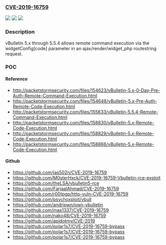 ### [CVE-2019-16759](https://cve.mitre.org/cgi-bin/cvename.cgi?name=CVE-2019-16759)
![](https://img.shields.io/static/v1?label=Product&message=n%2Fa&color=blue)
![](https://img.shields.io/static/v1?label=Version&message=n%2Fa&color=blue)
![](https://img.shields.io/static/v1?label=Vulnerability&message=n%2Fa&color=brighgreen)

### Description

vBulletin 5.x through 5.5.4 allows remote command execution via the widgetConfig[code] parameter in an ajax/render/widget_php routestring request.

### POC

#### Reference
- http://packetstormsecurity.com/files/154623/vBulletin-5.x-0-Day-Pre-Auth-Remote-Command-Execution.html
- http://packetstormsecurity.com/files/154648/vBulletin-5.x-Pre-Auth-Remote-Code-Execution.html
- http://packetstormsecurity.com/files/155633/vBulletin-5.5.4-Remote-Command-Execution.html
- http://packetstormsecurity.com/files/158830/vBulletin-5.x-Remote-Code-Execution.html
- http://packetstormsecurity.com/files/158829/vBulletin-5.x-Remote-Code-Execution.html
- http://packetstormsecurity.com/files/158866/vBulletin-5.x-Remote-Code-Execution.html

#### Github
- https://github.com/jas502n/CVE-2019-16759
- https://github.com/M0sterHxck/CVE-2019-16759-Vbulletin-rce-exploit
- https://github.com/theLSA/vbulletin5-rce
- https://github.com/FarjaalAhmad/CVE-2019-16759
- https://github.com/r00tpgp/http-vuln-CVE-2019-16759
- https://github.com/psychoxploit/vbull
- https://github.com/andripwn/pwn-vbulletin
- https://github.com/mas1337/CVE-2019-16759
- https://github.com/nako48/CVE-2019-16759
- https://github.com/apidotmy/CVE-2019
- https://github.com/polar1s7/CVE-2019-16759-bypass
- https://github.com/polar1s7/CVE-2019-16759-bypass
- https://github.com/polar1s7/CVE-2019-16759-bypass

